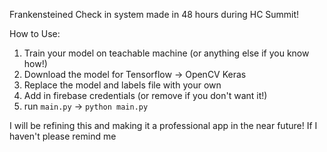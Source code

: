 Frankensteined Check in system made in 48 hours during HC Summit!

How to Use:
1. Train your model on teachable machine (or anything else if you know how!)
2. Download the model for Tensorflow -> OpenCV Keras
3. Replace the model and labels file with your own
4. Add in firebase credentials (or remove if you don't want it!)
5. run `main.py` -> `python main.py`

I will be refining this and making it a professional app in the near future! If I haven't please remind me
